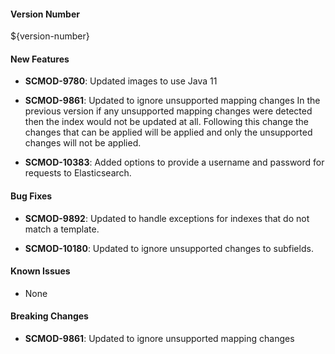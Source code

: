 
#### Version Number
${version-number}

#### New Features
- **SCMOD-9780**: Updated images to use Java 11

- **SCMOD-9861**: Updated to ignore unsupported mapping changes
    In the previous version if any unsupported mapping changes were detected then the index would not be updated at all.  Following this change the changes that can be applied will be applied and only the unsupported changes will not be applied.

- **SCMOD-10383**: Added options to provide a username and password for requests to Elasticsearch.

#### Bug Fixes
- **SCMOD-9892**: Updated to handle exceptions for indexes that do not match a template.

- **SCMOD-10180**: Updated to ignore unsupported changes to subfields.

#### Known Issues
- None

#### Breaking Changes
- **SCMOD-9861**: Updated to ignore unsupported mapping changes
